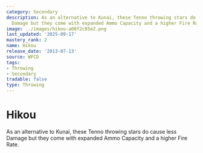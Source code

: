 ```yaml
---
category: Secondary
description: As an alternative to Kunai, these Tenno throwing stars do cause less
  Damage but they come with expanded Ammo Capacity and a higher Fire Rate.
image: ../images/hikou-a08f2c85e2.png
last_updated: '2025-09-17'
mastery_rank: 2
name: Hikou
release_date: '2013-07-13'
source: WFCD
tags:
- Throwing
- Secondary
tradable: false
type: Throwing
---
```


# Hikou

As an alternative to Kunai, these Tenno throwing stars do cause less Damage but they come with expanded Ammo Capacity and a higher Fire Rate.

